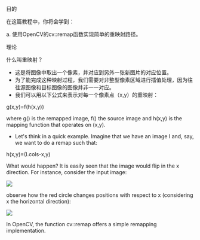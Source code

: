 目的

在这篇教程中，你将会学到：

a. 使用OpenCV的cv::remap函数实现简单的重映射路径。

理论

什么叫重映射？

* 这是将图像中取出一个像素，并对应到另外一张新图片的对应位置。
* 为了能完成这种映射过程，我们需要对非整型像素区域进行插值处理，因为往往源图像和目标图像的图像并非一一对应。
* 我们可以用以下公式来表示对每一个像素点（x,y）的重映射：

g(x,y)=f(h(x,y))

where g() is the remapped image, f() the source image and h(x,y) is the mapping function that operates on (x,y).

* Let's think in a quick example. Imagine that we have an image I and, say, we want to do a remap such that:

h(x,y)=(I.cols-x,y)

What would happen? It is easily seen that the image would flip in the x direction. For instance, consider the input image:

![](https://docs.opencv.org/4.1.0/Remap_Tutorial_Theory_0.jpg)

observe how the red circle changes positions with respect to x (considering x the horizontal direction):

![](https://docs.opencv.org/4.1.0/Remap_Tutorial_Theory_1.jpg)

In OpenCV, the function cv::remap offers a simple remapping implementation.